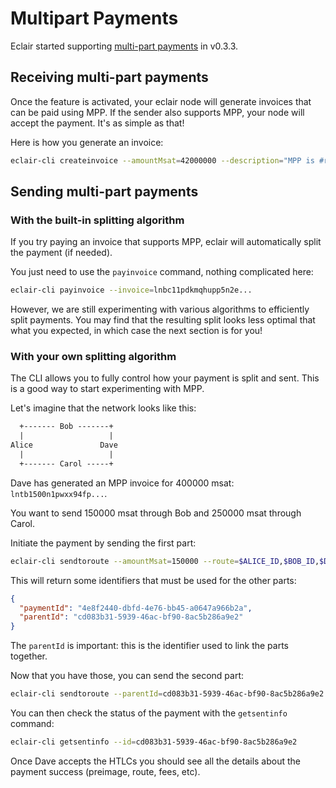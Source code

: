 # Multipart Payments

Eclair started supporting [multi-part payments](https://github.com/lightning/bolts/blob/master/04-onion-routing.md#basic-multi-part-payments) in v0.3.3.

## Receiving multi-part payments

Once the feature is activated, your eclair node will generate invoices that can be paid using MPP.
If the sender also supports MPP, your node will accept the payment.
It's as simple as that!

Here is how you generate an invoice:

```sh
eclair-cli createinvoice --amountMsat=42000000 --description="MPP is #reckless"
```

## Sending multi-part payments

### With the built-in splitting algorithm

If you try paying an invoice that supports MPP, eclair will automatically split the payment (if needed).

You just need to use the `payinvoice` command, nothing complicated here:

```sh
eclair-cli payinvoice --invoice=lnbc11pdkmqhupp5n2e...
```

However, we are still experimenting with various algorithms to efficiently split payments.
You may find that the resulting split looks less optimal that what you expected, in which case the next section is for you!

### With your own splitting algorithm

The CLI allows you to fully control how your payment is split and sent. This is a good way to start experimenting with MPP.

Let's imagine that the network looks like this:

```txt
  +------- Bob -------+
  |                   |
Alice               Dave 
  |                   |
  +------- Carol -----+

```

Dave has generated an MPP invoice for 400000 msat: `lntb1500n1pwxx94fp...`.

You want to send 150000 msat through Bob and 250000 msat through Carol.

Initiate the payment by sending the first part:

```sh
eclair-cli sendtoroute --amountMsat=150000 --route=$ALICE_ID,$BOB_ID,$DAVE_ID --finalCltvExpiry=16 --invoice=lntb1500n1pwxx94fp...
```

This will return some identifiers that must be used for the other parts:

```json
{
  "paymentId": "4e8f2440-dbfd-4e76-bb45-a0647a966b2a",
  "parentId": "cd083b31-5939-46ac-bf90-8ac5b286a9e2"
}
```

The `parentId` is important: this is the identifier used to link the parts together.

Now that you have those, you can send the second part:

```sh
eclair-cli sendtoroute --parentId=cd083b31-5939-46ac-bf90-8ac5b286a9e2 --amountMsat=250000 --route=$ALICE_ID,$CAROL_ID,$DAVE_ID --finalCltvExpiry=16 --invoice=lntb1500n1pwxx94fp...
```

You can then check the status of the payment with the `getsentinfo` command:

```sh
eclair-cli getsentinfo --id=cd083b31-5939-46ac-bf90-8ac5b286a9e2
```

Once Dave accepts the HTLCs you should see all the details about the payment success (preimage, route, fees, etc).
